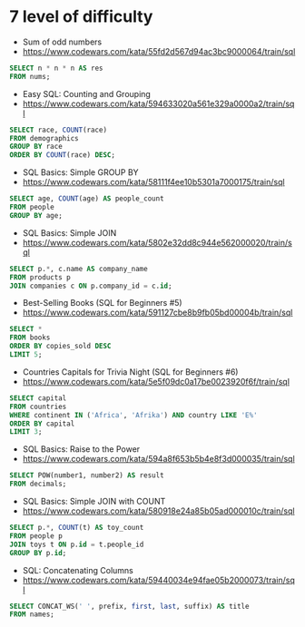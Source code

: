 # 7 level of difficulty


* Sum of odd numbers
* https://www.codewars.com/kata/55fd2d567d94ac3bc9000064/train/sql

```SQL
SELECT n * n * n AS res 
FROM nums;
```


* Easy SQL: Counting and Grouping
* https://www.codewars.com/kata/594633020a561e329a0000a2/train/sql

```SQL
SELECT race, COUNT(race)
FROM demographics
GROUP BY race
ORDER BY COUNT(race) DESC;
```


* SQL Basics: Simple GROUP BY
* https://www.codewars.com/kata/58111f4ee10b5301a7000175/train/sql

```SQL
SELECT age, COUNT(age) AS people_count
FROM people
GROUP BY age;
```


* SQL Basics: Simple JOIN
* https://www.codewars.com/kata/5802e32dd8c944e562000020/train/sql

```SQL
SELECT p.*, c.name AS company_name
FROM products p
JOIN companies c ON p.company_id = c.id;
```


* Best-Selling Books (SQL for Beginners #5)
* https://www.codewars.com/kata/591127cbe8b9fb05bd00004b/train/sql

```SQL
SELECT *
FROM books
ORDER BY copies_sold DESC
LIMIT 5;
```


* Countries Capitals for Trivia Night (SQL for Beginners #6)
* https://www.codewars.com/kata/5e5f09dc0a17be0023920f6f/train/sql

```SQL
SELECT capital
FROM countries
WHERE continent IN ('Africa', 'Afrika') AND country LIKE 'E%'
ORDER BY capital
LIMIT 3;
```


* SQL Basics: Raise to the Power
* https://www.codewars.com/kata/594a8f653b5b4e8f3d000035/train/sql

```SQL
SELECT POW(number1, number2) AS result
FROM decimals;
```


* SQL Basics: Simple JOIN with COUNT
* https://www.codewars.com/kata/580918e24a85b05ad000010c/train/sql

```SQL
SELECT p.*, COUNT(t) AS toy_count
FROM people p
JOIN toys t ON p.id = t.people_id
GROUP BY p.id;
```


* SQL: Concatenating Columns
* https://www.codewars.com/kata/59440034e94fae05b2000073/train/sql

```SQL
SELECT CONCAT_WS(' ', prefix, first, last, suffix) AS title
FROM names;
```
